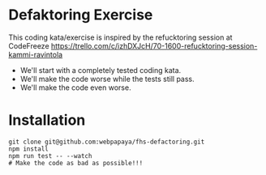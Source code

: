 # Defaktoring Exercise

This coding kata/exercise is inspired by the refucktoring session at CodeFreeze https://trello.com/c/izhDXJcH/70-1600-refucktoring-session-kammi-ravintola

- We'll start with a completely tested coding kata.
- We'll make the code worse while the tests still pass.
- We'll make the code even worse.

# Installation

```
git clone git@github.com:webpapaya/fhs-defactoring.git
npm install
npm run test -- --watch
# Make the code as bad as possible!!!
```

